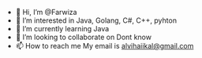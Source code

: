 - 👋 Hi, I’m @Farwiza
- 👀 I’m interested in Java, Golang, C#, C++, pyhton
- 🌱 I’m currently learning Java
- 💞️ I’m looking to collaborate on Dont know
- 📫 How to reach me My email is alvihaiikal@gmail.com

<!---
Farwiza/Farwiza is a ✨ special ✨ repository because its `README.md` (this file) appears on your GitHub profile.
You can click the Preview link to take a look at your changes.
--->
